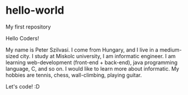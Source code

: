 # hello-world
My first repository

Hello Coders!

My name is Peter Szilvasi. I come from Hungary, and I live in a medium-sized city. I study at Miskolc university, I am informatic engineer. I am learning web-development (front-end + back-end), java programming language, C, and so on. I would like to learn more about informatic. My hobbies are tennis, chess, wall-climbing, playing guitar.

Let's code! :D
